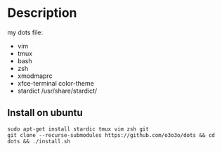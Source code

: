 # Description
my dots file:
* vim
* tmux
* bash
* zsh
* xmodmaprc 
* xfce-terminal color-theme
* stardict
/usr/share/stardict/

## Install on ubuntu
```
sudo apt-get install stardic tmux vim zsh git
git clone --recurse-submodules https://github.com/o3o3o/dots && cd dots && ./install.sh
```
